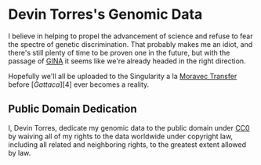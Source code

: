 # Devin Torres's Genomic Data

I believe in helping to propel the advancement of science and refuse to fear
the spectre of genetic discrimination. That probably makes me an idiot, and
there's still plenty of time to be proven one in the future, but with the
passage of [GINA][1] it seems like we're already headed in the right direction.

Hopefully we'll all be uploaded to the Singularity a la [Moravec Transfer][3]
before [*Gattaca*][4] ever becomes a reality.

## Public Domain Dedication

I, Devin Torres, dedicate my genomic data to the public domain under
[CC0](LICENSE) by waiving all of my rights to the data worldwide under
copyright law, including all related and neighboring rights, to the greatest
extent allowed by law.

[1]: https://www.govtrack.us/congress/bills/110/hr493/text
[2]: http://everything2.com/title/Moravec+Transfer
[3]: https://www.imdb.com/title/tt0119177/
